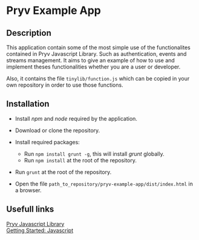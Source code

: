 # Pryv Example App

## Description

This application contain some of the most simple use of the functionalites contained in Pryv Javascript Library. Such as authentication, events and streams management.
It aims to give an example of how to use and implement theses functionalities whether you are a user or developer.

Also, it contains the file `tinylib/function.js` which can be copied in your own repository in order to use those functions.

## Installation

- Install *npm* and *node* required by the application.

- Download or clone the repository.

- Install required packages:
  - Run `npm install grunt -g`, this will install *grunt* globally.
  - Run `npm install` at the root of the repository.

- Run `grunt` at the root of the repository.

- Open the file `path_to_repository/pryv-example-app/dist/index.html` in a browser.

## Usefull links

[Pryv Javascript Library](https://github.com/pryv/lib-javascript)<br>
[Getting Started: Javascript](http://api.pryv.com/getting-started/javascript/)
